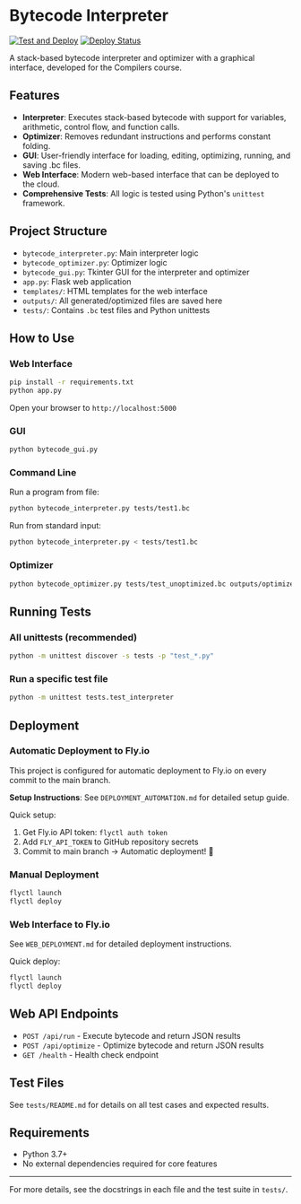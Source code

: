# Bytecode Interpreter

[![Test and Deploy](https://github.com/PedroGabrielBHZ/bytecode-interpreter/actions/workflows/python-tests.yml/badge.svg)](https://github.com/PedroGabrielBHZ/bytecode-interpreter/actions/workflows/python-tests.yml)
[![Deploy Status](https://img.shields.io/badge/deployment-automatic-brightgreen)](https://fly.io)

A stack-based bytecode interpreter and optimizer with a graphical interface, developed for the Compilers course.

## Features
- **Interpreter**: Executes stack-based bytecode with support for variables, arithmetic, control flow, and function calls.
- **Optimizer**: Removes redundant instructions and performs constant folding.
- **GUI**: User-friendly interface for loading, editing, optimizing, running, and saving .bc files.
- **Web Interface**: Modern web-based interface that can be deployed to the cloud.
- **Comprehensive Tests**: All logic is tested using Python's `unittest` framework.

## Project Structure
- `bytecode_interpreter.py`: Main interpreter logic
- `bytecode_optimizer.py`: Optimizer logic
- `bytecode_gui.py`: Tkinter GUI for the interpreter and optimizer
- `app.py`: Flask web application
- `templates/`: HTML templates for the web interface
- `outputs/`: All generated/optimized files are saved here
- `tests/`: Contains `.bc` test files and Python unittests

## How to Use

### Web Interface
```bash
pip install -r requirements.txt
python app.py
```
Open your browser to `http://localhost:5000`

### GUI
```bash
python bytecode_gui.py
```

### Command Line
Run a program from file:
```bash
python bytecode_interpreter.py tests/test1.bc
```
Run from standard input:
```bash
python bytecode_interpreter.py < tests/test1.bc
```

### Optimizer
```bash
python bytecode_optimizer.py tests/test_unoptimized.bc outputs/optimized.bc
```

## Running Tests

### All unittests (recommended)
```bash
python -m unittest discover -s tests -p "test_*.py"
```

### Run a specific test file
```bash
python -m unittest tests.test_interpreter
```

## Deployment

### Automatic Deployment to Fly.io
This project is configured for automatic deployment to Fly.io on every commit to the main branch.

**Setup Instructions**: See `DEPLOYMENT_AUTOMATION.md` for detailed setup guide.

Quick setup:
1. Get Fly.io API token: `flyctl auth token`
2. Add `FLY_API_TOKEN` to GitHub repository secrets
3. Commit to main branch → Automatic deployment! 🚀

### Manual Deployment
```bash
flyctl launch
flyctl deploy
```

### Web Interface to Fly.io
See `WEB_DEPLOYMENT.md` for detailed deployment instructions.

Quick deploy:
```bash
flyctl launch
flyctl deploy
```

## Web API Endpoints

- `POST /api/run` - Execute bytecode and return JSON results
- `POST /api/optimize` - Optimize bytecode and return JSON results  
- `GET /health` - Health check endpoint

## Test Files
See `tests/README.md` for details on all test cases and expected results.

## Requirements
- Python 3.7+
- No external dependencies required for core features

---

For more details, see the docstrings in each file and the test suite in `tests/`.
